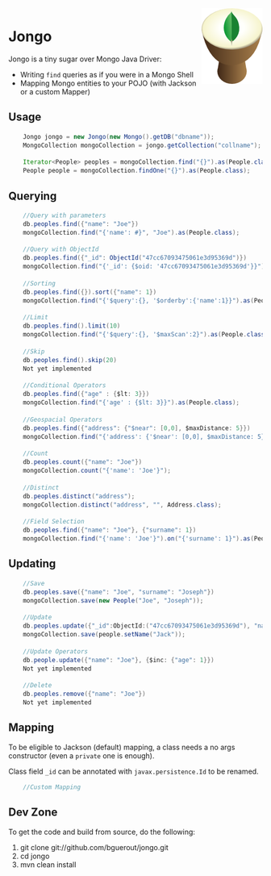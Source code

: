 <img src="https://github.com/bguerout/jongo/raw/gh-pages/jongo.png" alt="Jongo logo" title="Jongo" align="right">

# Jongo

Jongo is a tiny sugar over Mongo Java Driver:

* Writing `find` queries as if you were in a Mongo Shell
* Mapping Mongo entities to your POJO (with Jackson or a custom Mapper)

## Usage

```java
    Jongo jongo = new Jongo(new Mongo().getDB("dbname"));
    MongoCollection mongoCollection = jongo.getCollection("collname");
    
    Iterator<People> peoples = mongoCollection.find("{}").as(People.class);
    People people = mongoCollection.findOne("{}").as(People.class);
```

## Querying

```java
    //Query with parameters
    db.peoples.find({"name": "Joe"})
    mongoCollection.find("{'name': #}", "Joe").as(People.class);
    
    //Query with ObjectId
    db.peoples.find({"_id": ObjectId("47cc67093475061e3d95369d")})
    mongoCollection.find("{'_id': {$oid: '47cc67093475061e3d95369d'}}").as(People.class);
    
    //Sorting
    db.peoples.find({}).sort({"name": 1})
    mongoCollection.find("{'$query':{}, '$orderby':{'name':1}}").as(People.class);
    
    //Limit
    db.peoples.find().limit(10)
    mongoCollection.find("{'$query':{}, '$maxScan':2}").as(People.class);
    
    //Skip
    db.peoples.find().skip(20)
    Not yet implemented
    
    //Conditional Operators
    db.peoples.find({"age" : {$lt: 3}})
    mongoCollection.find("{'age' : {$lt: 3}}").as(People.class);
    
    //Geospacial Operators
    db.peoples.find({"address": {"$near": [0,0], $maxDistance: 5}})
    mongoCollection.find("{'address': {'$near': [0,0], $maxDistance: 5}}").as(People.class);
    
    //Count
    db.peoples.count({"name": "Joe"})
    mongoCollection.count("{'name': 'Joe'}");
    
    //Distinct
    db.peoples.distinct("address");
    mongoCollection.distinct("address", "", Address.class);
    
    //Field Selection
    db.peoples.find({"name": "Joe"}, {"surname": 1})
    mongoCollection.find("{'name': 'Joe'}").on("{'surname': 1}").as(People.class);
```

## Updating

```java
    //Save
    db.peoples.save({"name": "Joe", "surname": "Joseph"})
    mongoCollection.save(new People("Joe", "Joseph"));
    
    //Update
    db.peoples.update({"_id":ObjectId:("47cc67093475061e3d95369d"), "name": "Jack"})
    mongoCollection.save(people.setName("Jack"));
    
    //Update Operators
    db.people.update({"name": "Joe"}, {$inc: {"age": 1}})
    Not yet implemented
    
    //Delete
    db.peoples.remove({"name": "Joe"})
    Not yet implemented
```

## Mapping

To be eligible to Jackson (default) mapping, a class needs a no args constructor (even a `private` one is enough). 

Class field `_id` can be annotated with `javax.persistence.Id` to be renamed. 

```java
    //Custom Mapping
```
## Dev Zone

To get the code and build from source, do the following:

1. git clone  git://github.com/bguerout/jongo.git
2. cd jongo
3. mvn clean install

